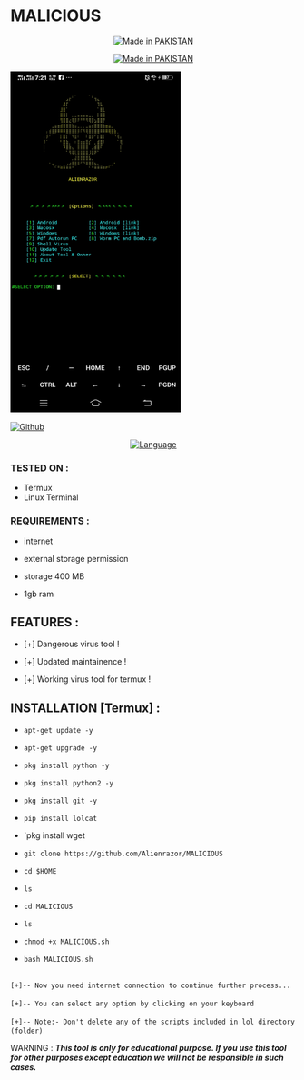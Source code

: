# MALICIOUS
<p align="center">
<a href="https://bit.ly/3bgtjYk"><img title="Made in PAKISTAN" src="https://img.shields.io/badge/MADE%20IN-PAKISTAN-SCRIPT?colorA=%23ff8100&colorB=%23017e40&colorC=%23ff0000&style=for-the-badge"></a>

</p>

<p align="center">
<a href="https://bit.ly/3bgtjYk"><img title="Made in PAKISTAN" src="https://img.shields.io/badge/Tool-MALICIOUS-green.svg"></a>

</p>

<p align="center">

<p align="left">

<img src='https://github.com/Alienrazor/SS/blob/main/Screenshot_20221020_192116.jpg' style="height:600px;width:300px;" >


<p align="left"

<p align="center">
<a href="https://github.com/Alienrazor"><img title="Github" src="https://img.shields.io/badge/Alien-Razor-brightgreen?style=for-the-badge&logo=github"></a>


</p>

<p align="center">
<a href="https://github.com/Alienrazor"><img title="Language" src="https://img.shields.io/badge/Made%20with-Bash-1f425f.svg?v=103"></a>

### TESTED ON :

* Termux
* Linux Terminal 

### REQUIREMENTS :

* internet

* external storage permission

* storage 400 MB

* 1gb ram

## FEATURES :

* [+] Dangerous virus tool !

* [+] Updated maintainence !

* [+] Working virus tool for termux !

## INSTALLATION [Termux] :

* `apt-get update -y`

* `apt-get upgrade -y`

* `pkg install python -y`

* `pkg install python2 -y`

* `pkg install git -y`

* `pip install lolcat`

* `pkg install wget

* `git clone https://github.com/Alienrazor/MALICIOUS`

* `cd $HOME`

* `ls`

* `cd MALICIOUS`

* `ls`

* `chmod +x MALICIOUS.sh`

* `bash MALICIOUS.sh` 
  
```

[+]-- Now you need internet connection to continue further process...

[+]-- You can select any option by clicking on your keyboard

[+]-- Note:- Don't delete any of the scripts included in lol directory (folder)

```

WARNING : 
***This tool is only for educational purpose. If you use this tool for other purposes except education we will not be responsible in such cases.***
